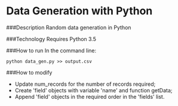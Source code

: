 # Data Generation with Python

###Description
Random data generation in Python 


###Technology
Requires Python 3.5


###How to run
In the command line:

    python data_gen.py >> output.csv

###How to modify
- Update num_records for the number of records required;
- Create 'field' objects with variable 'name' and function getData;
- Append 'field' objects in the required order in the 'fields' list.